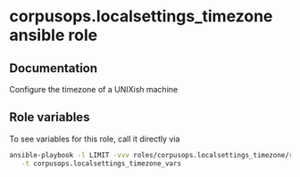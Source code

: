# corpusops.localsettings_timezone ansible role
## Documentation

Configure the timezone of a UNIXish machine

## Role variables
To see variables for this role, call it directly via
```bash
ansible-playbook -l LIMIT -vvv roles/corpusops.localsettings_timezone/role.yml \
   -t corpusops.localsettings_timezone_vars
```
